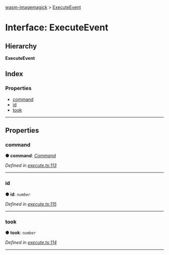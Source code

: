 [wasm-imagemagick](../README.md) > [ExecuteEvent](../interfaces/executeevent.md)

# Interface: ExecuteEvent

## Hierarchy

**ExecuteEvent**

## Index

### Properties

* [command](executeevent.md#command)
* [id](executeevent.md#id)
* [took](executeevent.md#took)

---

## Properties

<a id="command"></a>

###  command

**● command**: *[Command](../#command)*

*Defined in [execute.ts:113](https://github.com/KnicKnic/WASM-ImageMagick/blob/7684a1c/src/execute.ts#L113)*

___
<a id="id"></a>

###  id

**● id**: *`number`*

*Defined in [execute.ts:115](https://github.com/KnicKnic/WASM-ImageMagick/blob/7684a1c/src/execute.ts#L115)*

___
<a id="took"></a>

###  took

**● took**: *`number`*

*Defined in [execute.ts:114](https://github.com/KnicKnic/WASM-ImageMagick/blob/7684a1c/src/execute.ts#L114)*

___

